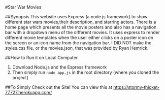 #Star War Movies

##Synopsis
This website  uses Express (a node.js framework) to show different 
star wars movies,their description, and starring actors. There is a home page which presents all the movie posters
and also has a navigation bar with a dropdown menu of the different movies. It uses express to render different movie 
templates when the user either clicks on a poster icon on the screen or an icon name from the navigation bar. I DID NOT
make the styles.css file, or the movies.json, that was provided by Ryan Hemrick. 


##How to Run it on Local Computer

1. Download Node.js and the Express framework
2. Then simply run `node app.js` in the root directory (where you cloned the project)

##To Simply Check out the Site!
You can view this at https://stormy-thicket-77727.herokuapp.com/


